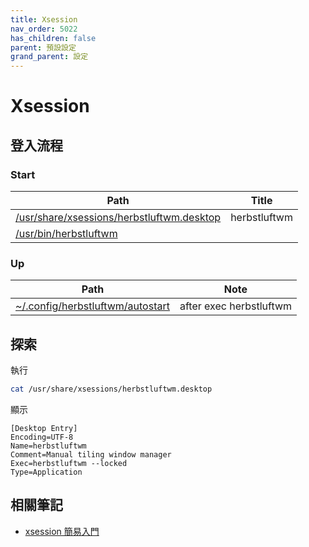 ```yaml
---
title: Xsession
nav_order: 5022
has_children: false
parent: 預設設定
grand_parent: 設定
---
```



# Xsession


## 登入流程

### Start

| Path | Title |
| --- | --- |
| [/usr/share/xsessions/herbstluftwm.desktop](https://github.com/herbstluftwm/herbstluftwm/blob/master/share/herbstluftwm.desktop) | herbstluftwm |
| [/usr/bin/herbstluftwm](https://herbstluftwm.org/herbstluftwm.html) | |

### Up

| Path | Note |
| --- | --- |
| [~/.config/herbstluftwm/autostart](https://github.com/samwhelp/note-about-herbstluftwm/blob/gh-pages/_demo/config/herbstluftwm-config/default/config/herbstluftwm/autostart) | after exec herbstluftwm  |


## 探索

執行

``` sh
cat /usr/share/xsessions/herbstluftwm.desktop
```

顯示

```
[Desktop Entry]
Encoding=UTF-8
Name=herbstluftwm
Comment=Manual tiling window manager
Exec=herbstluftwm --locked
Type=Application
```

## 相關筆記

* [xsession 簡易入門](https://samwhelp.github.io/note-about-xsession/)
